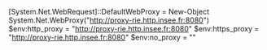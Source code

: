 [System.Net.WebRequest]::DefaultWebProxy = New-Object System.Net.WebProxy("http://proxy-rie.http.insee.fr:8080")
$env:http_proxy = "http://proxy-rie.http.insee.fr:8080"
$env:https_proxy = "http://proxy-rie.http.insee.fr:8080"
$env:no_proxy = ""
